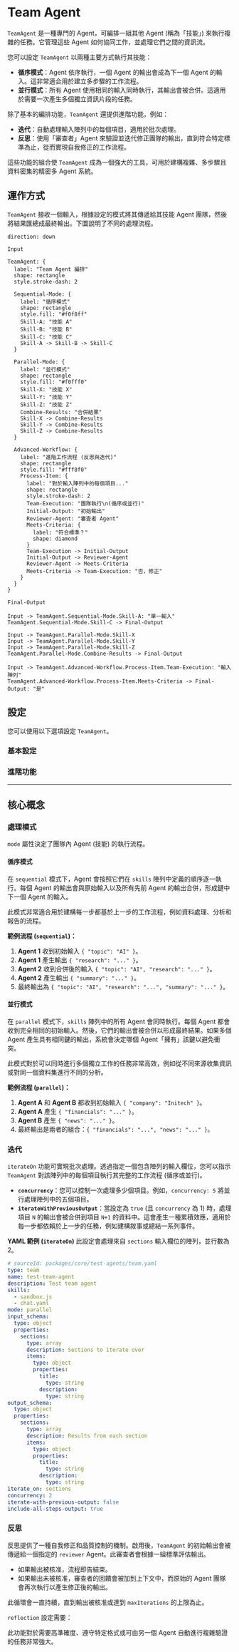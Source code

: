 # Team Agent

`TeamAgent` 是一種專門的 Agent，可編排一組其他 Agent (稱為「技能」) 來執行複雜的任務。它管理這些 Agent 如何協同工作，並處理它們之間的資訊流。

您可以設定 `TeamAgent` 以兩種主要方式執行其技能：
- **循序模式**：Agent 依序執行，一個 Agent 的輸出會成為下一個 Agent 的輸入。這非常適合用於建立多步驟的工作流程。
- **並行模式**：所有 Agent 使用相同的輸入同時執行，其輸出會被合併。這適用於需要一次產生多個獨立資訊片段的任務。

除了基本的編排功能，`TeamAgent` 還提供進階功能，例如：
- **迭代**：自動處理輸入陣列中的每個項目，適用於批次處理。
- **反思**：使用「審查者」Agent 來驗證並迭代修正團隊的輸出，直到符合特定標準為止，從而實現自我修正的工作流程。

這些功能的組合使 `TeamAgent` 成為一個強大的工具，可用於建構複雜、多步驟且資料密集的精密多 Agent 系統。

## 運作方式

`TeamAgent` 接收一個輸入，根據設定的模式將其傳遞給其技能 Agent 團隊，然後將結果匯總成最終輸出。下圖說明了不同的處理流程。

```d2
direction: down

Input

TeamAgent: {
  label: "Team Agent 編排"
  shape: rectangle
  style.stroke-dash: 2

  Sequential-Mode: {
    label: "循序模式"
    shape: rectangle
    style.fill: "#f0f8ff"
    Skill-A: "技能 A"
    Skill-B: "技能 B"
    Skill-C: "技能 C"
    Skill-A -> Skill-B -> Skill-C
  }

  Parallel-Mode: {
    label: "並行模式"
    shape: rectangle
    style.fill: "#f0fff0"
    Skill-X: "技能 X"
    Skill-Y: "技能 Y"
    Skill-Z: "技能 Z"
    Combine-Results: "合併結果"
    Skill-X -> Combine-Results
    Skill-Y -> Combine-Results
    Skill-Z -> Combine-Results
  }

  Advanced-Workflow: {
    label: "進階工作流程 (反思與迭代)"
    shape: rectangle
    style.fill: "#fff8f0"
    Process-Item: {
      label: "對於輸入陣列中的每個項目..."
      shape: rectangle
      style.stroke-dash: 2
      Team-Execution: "團隊執行\n(循序或並行)"
      Initial-Output: "初始輸出"
      Reviewer-Agent: "審查者 Agent"
      Meets-Criteria: {
        label: "符合標準？"
        shape: diamond
      }
      Team-Execution -> Initial-Output
      Initial-Output -> Reviewer-Agent
      Reviewer-Agent -> Meets-Criteria
      Meets-Criteria -> Team-Execution: "否，修正"
    }
  }
}

Final-Output

Input -> TeamAgent.Sequential-Mode.Skill-A: "單一輸入"
TeamAgent.Sequential-Mode.Skill-C -> Final-Output

Input -> TeamAgent.Parallel-Mode.Skill-X
Input -> TeamAgent.Parallel-Mode.Skill-Y
Input -> TeamAgent.Parallel-Mode.Skill-Z
TeamAgent.Parallel-Mode.Combine-Results -> Final-Output

Input -> TeamAgent.Advanced-Workflow.Process-Item.Team-Execution: "輸入陣列"
TeamAgent.Advanced-Workflow.Process-Item.Meets-Criteria -> Final-Output: "是"

```

## 設定

您可以使用以下選項設定 `TeamAgent`。

### 基本設定

<x-field-group>
  <x-field data-name="name" data-type="string" data-required="true" data-desc="Agent 的唯一識別碼。"></x-field>
  <x-field data-name="description" data-type="string" data-required="false" data-desc="Agent 用途的簡要說明。"></x-field>
  <x-field data-name="skills" data-type="Agent[]" data-required="true" data-desc="此團隊將編排的 Agent 實例陣列。"></x-field>
  <x-field data-name="mode" data-type="ProcessMode" data-default="sequential" data-desc="處理模式。可為 `sequential` (循序執行) 或 `parallel` (同步執行)。"></x-field>
  <x-field data-name="input_schema" data-type="object" data-required="false" data-desc="定義預期輸入格式的 JSON 結構描述。"></x-field>
  <x-field data-name="output_schema" data-type="object" data-required="false" data-desc="定義預期輸出格式的 JSON 結構描述。"></x-field>
</x-field-group>

### 進階功能

<x-field-group>
    <x-field data-name="reflection" data-type="ReflectionMode" data-required="false" data-desc="啟用迭代的審查與修正流程以提高輸出品質。詳情請參閱「反思」一節。"></x-field>
    <x-field data-name="iterateOn" data-type="string" data-required="false" data-desc="要迭代的輸入欄位名稱 (必須是陣列)。團隊會個別處理陣列中的每個項目。"></x-field>
    <x-field data-name="concurrency" data-type="number" data-default="1" data-desc="使用 `iterateOn` 時，此設定可指定並行處理的最大項目數。"></x-field>
    <x-field data-name="iterateWithPreviousOutput" data-type="boolean" data-default="false" data-desc="若為 `true`，處理 `iterateOn` 陣列中一個項目的輸出會被合併回去，並可供下一個項目的處理使用。需要將 `concurrency` 設為 1。"></x-field>
    <x-field data-name="includeAllStepsOutput" data-type="boolean" data-default="false" data-desc="在 `sequential` 模式下，若為 `true`，則每個中間 Agent 的輸出都會包含在最終結果中，而不僅僅是最後一個。這對於偵錯很有用。"></x-field>
</x-field-group>

---

## 核心概念

### 處理模式

`mode` 屬性決定了團隊內 Agent (技能) 的執行流程。

#### 循序模式

在 `sequential` 模式下，Agent 會按照它們在 `skills` 陣列中定義的順序逐一執行。每個 Agent 的輸出會與原始輸入以及所有先前 Agent 的輸出合併，形成鏈中下一個 Agent 的輸入。

此模式非常適合用於建構每一步都基於上一步的工作流程，例如資料處理、分析和報告的流程。

**範例流程 (`sequential`)：**
1.  **Agent 1** 收到初始輸入 `{ "topic": "AI" }`。
2.  **Agent 1** 產生輸出 `{ "research": "..." }`。
3.  **Agent 2** 收到合併後的輸入 `{ "topic": "AI", "research": "..." }`。
4.  **Agent 2** 產生輸出 `{ "summary": "..." }`。
5.  最終輸出為 `{ "topic": "AI", "research": "...", "summary": "..." }`。

#### 並行模式

在 `parallel` 模式下，`skills` 陣列中的所有 Agent 會同時執行。每個 Agent 都會收到完全相同的初始輸入。然後，它們的輸出會被合併以形成最終結果。如果多個 Agent 產生具有相同鍵的輸出，系統會決定哪個 Agent「擁有」該鍵以避免衝突。

此模式對於可以同時進行多個獨立工作的任務非常高效，例如從不同來源收集資訊或對同一個資料集進行不同的分析。

**範例流程 (`parallel`)：**
1.  **Agent A** 和 **Agent B** 都收到初始輸入 `{ "company": "Initech" }`。
2.  **Agent A** 產生 `{ "financials": "..." }`。
3.  **Agent B** 產生 `{ "news": "..." }`。
4.  最終輸出是兩者的組合：`{ "financials": "...", "news": "..." }`。

### 迭代

`iterateOn` 功能可實現批次處理。透過指定一個包含陣列的輸入欄位，您可以指示 `TeamAgent` 對該陣列中的每個項目執行其完整的工作流程 (循序或並行)。

-   **`concurrency`**：您可以控制一次處理多少個項目。例如，`concurrency: 5` 將並行處理陣列中的五個項目。
-   **`iterateWithPreviousOutput`**：當設定為 `true` (且 `concurrency` 為 1) 時，處理項目 `N` 的輸出會被合併到項目 `N+1` 的資料中。這會產生一種累積效應，適用於每一步都依賴於上一步的任務，例如建構敘事或總結一系列事件。

**YAML 範例 (`iterateOn`)**
此設定會處理來自 `sections` 輸入欄位的陣列，並行數為 2。

```yaml
# sourceId: packages/core/test-agents/team.yaml
type: team
name: test-team-agent
description: Test team agent
skills:
  - sandbox.js
  - chat.yaml
mode: parallel
input_schema:
  type: object
  properties:
    sections:
      type: array
      description: Sections to iterate over
      items:
        type: object
        properties:
          title:
            type: string
          description:
            type: string
output_schema:
  type: object
  properties:
    sections:
      type: array
      description: Results from each section
      items:
        type: object
        properties:
          title:
            type: string
          description:
            type: string
iterate_on: sections
concurrency: 2
iterate-with-previous-output: false
include-all-steps-output: true
```

### 反思

反思提供了一種自我修正和品質控制的機制。啟用後，`TeamAgent` 的初始輸出會被傳遞給一個指定的 `reviewer` Agent。此審查者會根據一組標準評估輸出。

-   如果輸出被核准，流程即告結束。
-   如果輸出未被核准，審查者的回饋會被加到上下文中，而原始的 Agent 團隊會再次執行以產生修正後的輸出。

此循環會一直持續，直到輸出被核准或達到 `maxIterations` 的上限為止。

`reflection` 設定需要：
<x-field-group>
    <x-field data-name="reviewer" data-type="Agent" data-required="true" data-desc="負責評估團隊輸出的 Agent。"></x-field>
    <x-field data-name="isApproved" data-type="string | (output: Message) => boolean" data-required="true" data-desc="用於判斷輸出是否被核准的條件。可以是審查者輸出中的欄位名稱 (例如 `is_complete`) 或是一個函式，核准時回傳 `true`。"></x-field>
    <x-field data-name="maxIterations" data-type="number" data-default="3" data-desc="停止前審查-修正循環的最大次數。"></x-field>
    <x-field data-name="returnLastOnMaxIterations" data-type="boolean" data-default="false" data-desc="若為 `true`，Agent 在達到 `maxIterations` 後即使輸出未被核准，仍會回傳最後一次產生的輸出。若為 `false`，則會拋出錯誤。"></x-field>
</x-field-group>

此功能對於需要高準確度、遵守特定格式或可由另一個 Agent 自動進行複雜驗證的任務非常強大。